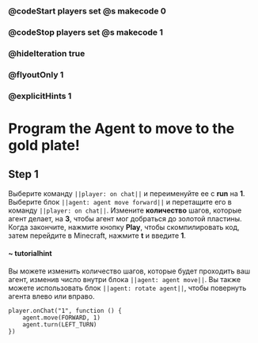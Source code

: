 ### @codeStart players set @s makecode 0
### @codeStop players set @s makecode 1

### @hideIteration true 
### @flyoutOnly 1
### @explicitHints 1


# Program the Agent to move to the gold plate!

## Step 1
Выберите команду ``||player: on chat||`` и переименуйте ее с **run** на **1**. Выберите блок ``||agent: agent move forward||`` и перетащите его в команду ``||player: on chat||``. Измените **количество** шагов, которые агент делает, на **3**, чтобы агент мог добраться до золотой пластины. Когда закончите, нажмите кнопку **Play**, чтобы скомпилировать код, затем перейдите в Minecraft, нажмите **t** и введите **1**.

#### ~ tutorialhint 
Вы можете изменить количество шагов, которые будет проходить ваш агент, изменив число внутри блока ``||agent: agent move||``. Вы также можете использовать блок ``||agent: rotate agent||``, чтобы повернуть агента влево или вправо.



```ghost
player.onChat("1", function () {
    agent.move(FORWARD, 1)
    agent.turn(LEFT_TURN)
})

``` 
